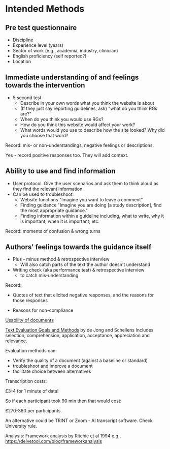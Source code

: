 # Intended Methods

<!-- # ASK: could someone sit in to do data recording? 
Can I avoid recording and coding full interviews? I don't think so.
I could record both interviews. Do I need to manually transcribe them?
How long will transcription take? 
Do I need to code line by line, or can I just code problems? How long will coding take?
-->

## Pre test questionnaire

* Discipline
* Experience level (years)
* Sector of work (e.g., academia, industry, clinician)
* English proficiency (self reported?)
* Location

## Immediate understanding of and feelings towards the intervention

* 5 second test
  * Describe in your own words what you think the website is about
  * (If they just say reporting guidelines, ask) "what do you think RGs are?"
  * When do you think you would use RGs?
  * How do you think this website would affect your work?
  * What words would you use to describe how the site looked? Why did you choose that word?

Record: mis- or non-understandings, negative feelings or descriptions.
<!-- # ASK: Is there value in recording positive responses too? -->
Yes - record positive responses too. They will add context.

## Ability to use and find information

* User protocol. Give the user scenarios and ask them to think aloud as they find the relevant information.
* Can be used to troubleshoot:
  * Website functions "Imagine you want to leave a comment"
  * Finding guidance "Imagine you are doing [a study description], find the most appropriate guidance."
  * Finding information within a guideline including, what to write, why it is important, when it is important, etc.

Record: moments of confusion & wrong turns

## Authors' feelings towards the guidance itself

* Plus - minus method & retrospective interview
  * Will also catch parts of the text the author doesn't understand
* Writing check (aka performance test) & retrospective interview
  * to catch mis-understanding

Record:

* Quotes of text that elicited negative responses, and the reasons for those responses
<!-- # ASK: What would I do with the plus parts? If nothing, is there point in collecting them? -->
* Reasons for non-compliance

[Usability of documents](https://www.uxmatters.com/mt/archives/2020/05/how-to-test-the-usability-of-documents.php)

[Text Evaluation Goals and Methods](https://journals.sagepub.com/doi/epdf/10.1177/1050651997011004003) by de Jong and Schellens
Includes selection, comprehension, application, acceptance, appreciation and relevance.

Evaluation methods can:

* Verify the quality of a document (against a baseline or standard)
* troubleshoot and improve a document
* facilitate choice between alternatives

Transcription costs:

£3-4 for 1 minute of data!

So if each participant took 90 min then that would cost:

£270-360 per participants.

An alternative could be TRINT or Zoom - AI transcript software. Check University rule.

Analysis: Framework analysis by Ritchie et al 1994 e.g., https://delvetool.com/blog/frameworkanalysis
